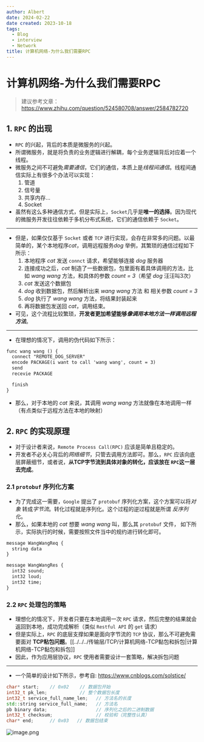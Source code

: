 ```yaml
---
author: Albert
date: 2024-02-22
date created: 2023-10-18
tags:
  - Blog
  - interview
  - Network
title: 计算机网络-为什么我们需要RPC
---
```


# 计算机网络-为什么我们需要RPC

> 建议参考文章：
> https://www.zhihu.com/question/524580708/answer/2584782720

## 1. `RPC` 的出现

- `RPC` 的兴起，背后的本质是微服务的兴起。
- 所谓微服务，就是将负责的业务逻辑进行解耦，每个业务逻辑背后对应着一个线程。
- 微服务之间不可避免*需要通信*，它们的通信，本质上是*线程间通信*。线程间通信实际上有很多个办法可以实现：
  1. 管道
  2. 信号量
  3. 共享内存...
  4. Socket
- 虽然有这么多种通信方式，但是实际上，`Socket`几乎是**唯一的选择**。因为现代的微服务开发往往依赖于多机分布式系统，它们的通信依赖于 `Socket`。

---

- 但是，如果仅仅基于 `Socket` 或者 `TCP` 进行实现，会存在非常多的问题。以最简单的，某个本地程序*cat*，调用远程服务*dog* 举例，其繁琐的通信过程如下所示：
  1. 本地程序 _cat_ 发送 `connct` 请求，希望能够连接 _dog_ 服务器
  2. 连接成功之后，_cat_ 制造了一些数据包，包里面有着具体调用的方法，比如 _wang wang_ 方法，和具体的参数 _count = 3_（希望 _dog_ 汪汪叫3次）
  3. _cat_ 发送这个数据包
  4. _dog_ 收到数据包，然后解析出来 _wang wang_ 方法 和 相关参数 _count = 3_
  5. _dog_ 执行了 _wang wang_ 方法，将结果封装起来
  6. 再将数据包发送回 _cat_，调用结束。
- 可见，这个流程比较繁琐，**开发者更加希望能够*像调用本地方法一样调用远程方法***。

---

- 在理想的情况下，调用的伪代码如下所示：

```txt
func wang wang () {
  connect "REMOTE_DOG_SERVER"
  encode PACKAGE(i want to call 'wang wang', count = 3)
  send
  recevie PACKAGE

  finish
}
```

- 那么，对于本地的 _cat_ 来说，其调用 _wang wang_ 方法就像在本地调用一样（有点类似于远程方法在本地的映射）

## 2. `RPC` 的实现原理

- 对于设计者来说，`Remote Process Call(RPC)` 应该是简单且稳定的。
- 开发者不必关心背后的*网络细节*，只管去调用方法即可。那么，`RPC` 应该向底层屏蔽细节，或者说，**从TCP字节流到具体对象的转化，应该放在 `RPC`这一层去完成**。

### 2.1 `protobuf` 序列化方案

- 为了完成这一需要，`Google` 提出了 `protobuf` 序列化方案，这个方案可以将*对象* 转成*字节流*。转化过程就是序列化。这个过程的逆过程就是所谓 _反序列化_。
- 那么，如果本地的 _cat_ 想要 _wang wang_ 叫，那么其 `protobuf` 文件， 如下所示，实际执行的时候，需要按照文件当中的规约进行转化即可。

```txt
message WangWangReq {
  string data
}

message WangWangRes {
  int32 sound;
  int32 loud;
  int32 time;
}
```

### 2.2 `RPC` 处理包的策略

- 理想化的情况下，开发者只要在本地调用一次 `RPC` 请求，然后完整的结果就会返回到本地，成功完成解析（类似 `Restful API` 的 `get` 请求）
- 但是实际上，`RPC` 的底层支撑如果是面向字节流的 `TCP` 协议，那么不可避免需要面对 **TCP粘包问题**。[[../../../传输层/TCP/计算机网络-TCP黏包和拆包|计算机网络-TCP黏包和拆包]]
- 因此，作为应用层协议，`RPC` 使用者需要设计一套策略，解决拆包问题

---

- 一个简单的设计如下所示，参考自: https://www.cnblogs.com/solstice/

```cpp
char* start;    // 0x02    // 数据包开始
int32_t pk_len;            // 整个数据包长度
int32_t service_full_name_len;   // 方法名的长度
std::string service_full_name;   // 方法名
pb binary data;                  // 序列化之后的二进制数据
int32_t checksum;                // 校验和（完整性认真）
char* end;      // 0x03   // 数据包结束
```

![image.png](https://img-20221128.oss-cn-shanghai.aliyuncs.com/img-2023-05/20231018161822.png)
